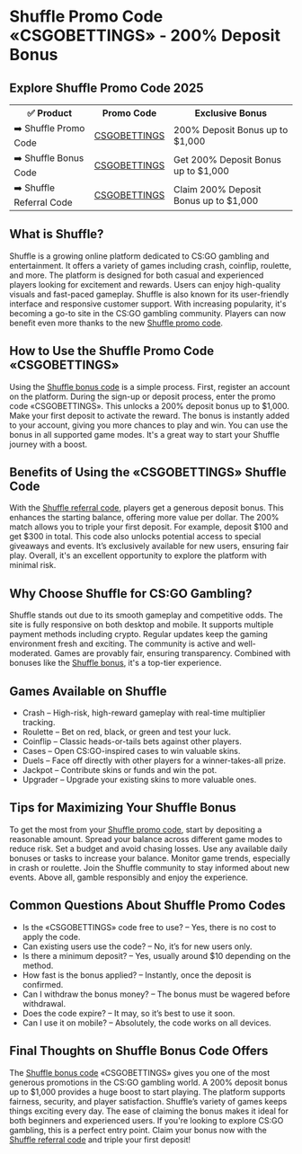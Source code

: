<h1>Shuffle Promo Code «CSGOBETTINGS» - 200% Deposit Bonus</h1> <h2>Explore Shuffle Promo Code 2025</h2> <table> <tr> <th>✅ Product</th> <th>Promo Code</th> <th>Exclusive Bonus</th> </tr> <tr> <td>➡️ Shuffle Promo Code</td> <td><a href="https://shuffle.com/?r=csgobettings">CSGOBETTINGS</a></td> <td>200% Deposit Bonus up to $1,000</td> </tr> <tr> <td>➡️ Shuffle Bonus Code</td> <td><a href="https://shuffle.com/?r=csgobettings">CSGOBETTINGS</a></td> <td>Get 200% Deposit Bonus up to $1,000</td> </tr> <tr> <td>➡️ Shuffle Referral Code</td> <td><a href="https://shuffle.com/?r=csgobettings">CSGOBETTINGS</a></td> <td>Claim 200% Deposit Bonus up to $1,000</td> </tr> </table> <h2>What is Shuffle?</h2> <p>Shuffle is a growing online platform dedicated to CS:GO gambling and entertainment. It offers a variety of games including crash, coinflip, roulette, and more. The platform is designed for both casual and experienced players looking for excitement and rewards. Users can enjoy high-quality visuals and fast-paced gameplay. Shuffle is also known for its user-friendly interface and responsive customer support. With increasing popularity, it's becoming a go-to site in the CS:GO gambling community. Players can now benefit even more thanks to the new <a href="https://shuffle.com/?r=csgobettings">Shuffle promo code</a>.</p> <h2>How to Use the Shuffle Promo Code «CSGOBETTINGS»</h2> <p>Using the <a href="https://shuffle.com/?r=csgobettings">Shuffle bonus code</a> is a simple process. First, register an account on the platform. During the sign-up or deposit process, enter the promo code «CSGOBETTINGS». This unlocks a 200% deposit bonus up to $1,000. Make your first deposit to activate the reward. The bonus is instantly added to your account, giving you more chances to play and win. You can use the bonus in all supported game modes. It's a great way to start your Shuffle journey with a boost.</p> <h2>Benefits of Using the «CSGOBETTINGS» Shuffle Code</h2> <p>With the <a href="https://shuffle.com/?r=csgobettings">Shuffle referral code</a>, players get a generous deposit bonus. This enhances the starting balance, offering more value per dollar. The 200% match allows you to triple your first deposit. For example, deposit $100 and get $300 in total. This code also unlocks potential access to special giveaways and events. It’s exclusively available for new users, ensuring fair play. Overall, it's an excellent opportunity to explore the platform with minimal risk.</p> <h2>Why Choose Shuffle for CS:GO Gambling?</h2> <p>Shuffle stands out due to its smooth gameplay and competitive odds. The site is fully responsive on both desktop and mobile. It supports multiple payment methods including crypto. Regular updates keep the gaming environment fresh and exciting. The community is active and well-moderated. Games are provably fair, ensuring transparency. Combined with bonuses like the <a href="https://shuffle.com/?r=csgobettings">Shuffle bonus</a>, it's a top-tier experience.</p> <h2>Games Available on Shuffle</h2> <ul> <li>Crash – High-risk, high-reward gameplay with real-time multiplier tracking.</li> <li>Roulette – Bet on red, black, or green and test your luck.</li> <li>Coinflip – Classic heads-or-tails bets against other players.</li> <li>Cases – Open CS:GO-inspired cases to win valuable skins.</li> <li>Duels – Face off directly with other players for a winner-takes-all prize.</li> <li>Jackpot – Contribute skins or funds and win the pot.</li> <li>Upgrader – Upgrade your existing skins to more valuable ones.</li> </ul> <h2>Tips for Maximizing Your Shuffle Bonus</h2> <p>To get the most from your <a href="https://shuffle.com/?r=csgobettings">Shuffle promo code</a>, start by depositing a reasonable amount. Spread your balance across different game modes to reduce risk. Set a budget and avoid chasing losses. Use any available daily bonuses or tasks to increase your balance. Monitor game trends, especially in crash or roulette. Join the Shuffle community to stay informed about new events. Above all, gamble responsibly and enjoy the experience.</p> <h2>Common Questions About Shuffle Promo Codes</h2> <ul> <li>Is the «CSGOBETTINGS» code free to use? – Yes, there is no cost to apply the code.</li> <li>Can existing users use the code? – No, it’s for new users only.</li> <li>Is there a minimum deposit? – Yes, usually around $10 depending on the method.</li> <li>How fast is the bonus applied? – Instantly, once the deposit is confirmed.</li> <li>Can I withdraw the bonus money? – The bonus must be wagered before withdrawal.</li> <li>Does the code expire? – It may, so it’s best to use it soon.</li> <li>Can I use it on mobile? – Absolutely, the code works on all devices.</li> </ul> <h2>Final Thoughts on Shuffle Bonus Code Offers</h2> <p>The <a href="https://shuffle.com/?r=csgobettings">Shuffle bonus code</a> «CSGOBETTINGS» gives you one of the most generous promotions in the CS:GO gambling world. A 200% deposit bonus up to $1,000 provides a huge boost to start playing. The platform supports fairness, security, and player satisfaction. Shuffle’s variety of games keeps things exciting every day. The ease of claiming the bonus makes it ideal for both beginners and experienced users. If you're looking to explore CS:GO gambling, this is a perfect entry point. Claim your bonus now with the <a href="https://shuffle.com/?r=csgobettings">Shuffle referral code</a> and triple your first deposit!</p>
